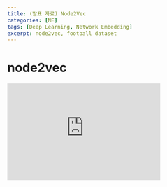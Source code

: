 ```yaml
---
title: (발표 자료) Node2Vec
categories: [NE]
tags: [Deep Learning, Network Embedding]
excerpt: node2vec, football dataset
---
```


# node2vec 

<iframe src="https://yonsei-my.sharepoint.com/personal/mhg9511_o365_yonsei_ac_kr/_layouts/15/Doc.aspx?sourcedoc={af88607a-1573-4808-81ee-f7234975f8d7}&amp;action=embedview&amp;wdAr=1.7777777777777777" width="350px" height="221px" frameborder="0">포함된 <a target="_blank" href="https://office.com">Microsoft Office</a> 프레젠테이션, 제공: <a target="_blank" href="https://office.com/webapps">Office</a></iframe>